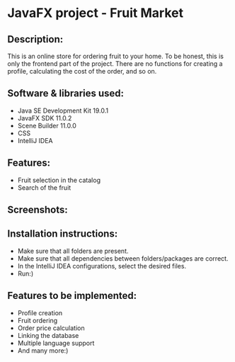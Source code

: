 <h1>JavaFX project - Fruit Market</h1>
<h2>Description:</h2>
<p>This is an online store for ordering fruit to your home. To be honest, this is only the frontend part of the project. There are no functions for creating a profile, calculating the cost of the order, and so on.</p>

<h2>Software & libraries used:</h2>
<ul>
  <li>Java SE Development Kit 19.0.1</li>
  <li>JavaFX SDK 11.0.2</li>
  <li>Scene Builder 11.0.0</li>
  <li>CSS</li>
  <li>IntelliJ IDEA</ul>

<h2>Features:</h2>
<ul>
  <li>Fruit selection in the catalog</li>
  <li>Search of the fruit</li>
</ul>
<h2>Screenshots:</h2>

<h2>Installation instructions:</h2>
<ul>
  <li>Make sure that all folders are present.</li>
  <li>Make sure that all dependencies between folders/packages are correct.</li>
  <li>In the IntelliJ IDEA configurations, select the desired files.</li>
  <li>Run:)</li>
</ul>
<h2>Features to be implemented:</h2>
<ul>
  <li>Profile creation</li>
  <li>Fruit ordering</li>
  <li>Order price calculation</li>
  <li>Linking the database</li>
  <li>Multiple language support</li>
  <li>And many more:) </li>

</ul>
